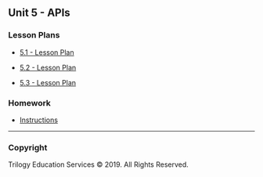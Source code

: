## Unit 5 - APIs

### Lesson Plans

* [5.1 - Lesson Plan](1/LessonPlan.md)

* [5.2 - Lesson Plan](2/LessonPlan.md)

* [5.3 - Lesson Plan](3/LessonPlan.md)

### Homework

* [Instructions](../../02-Homework/05-APIs/Instructions/README.md)

- - -

### Copyright

Trilogy Education Services © 2019. All Rights Reserved.
